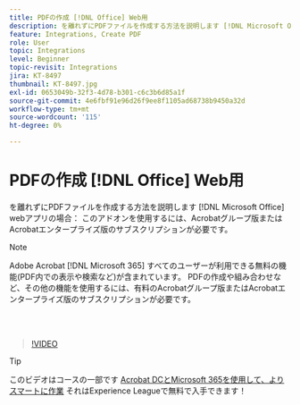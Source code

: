 ```yaml
---
title: PDFの作成 [!DNL Office] Web用
description: を離れずにPDFファイルを作成する方法を説明します [!DNL Microsoft Office] Webアプリの場合
feature: Integrations, Create PDF
role: User
topic: Integrations
level: Beginner
topic-revisit: Integrations
jira: KT-8497
thumbnail: KT-8497.jpg
exl-id: 0653049b-32f3-4d78-b301-c6c3b6d85a1f
source-git-commit: 4e6fbf91e96d26f9ee8f1105ad68738b9450a32d
workflow-type: tm+mt
source-wordcount: '115'
ht-degree: 0%

---
```


# PDFの作成 [!DNL Office] Web用

を離れずにPDFファイルを作成する方法を説明します [!DNL Microsoft Office] webアプリの場合： このアドオンを使用するには、Acrobatグループ版またはAcrobatエンタープライズ版のサブスクリプションが必要です。

>[!NOTE]
>
>Adobe Acrobat [!DNL Microsoft 365] すべてのユーザーが利用できる無料の機能(PDF内での表示や検索など)が含まれています。 PDFの作成や組み合わせなど、その他の機能を使用するには、有料のAcrobatグループ版またはAcrobatエンタープライズ版のサブスクリプションが必要です。

<br> 

>[!VIDEO](https://video.tv.adobe.com/v/337482?quality=12&learn=on&hidetitle=true)

>[!TIP]
>
>このビデオはコースの一部です [Acrobat DCとMicrosoft 365を使用して、よりスマートに作業](https://experienceleague.adobe.com/?recommended=Acrobat-U-1-2021.microsoft365) それはExperience Leagueで無料で入手できます！
